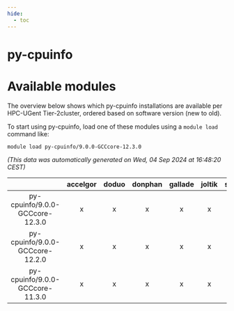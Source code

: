 ```yaml
---
hide:
  - toc
---
```


py-cpuinfo
==========

# Available modules


The overview below shows which py-cpuinfo installations are available per HPC-UGent Tier-2cluster, ordered based on software version (new to old).

To start using py-cpuinfo, load one of these modules using a `module load` command like:

```shell
module load py-cpuinfo/9.0.0-GCCcore-12.3.0
```

*(This data was automatically generated on Wed, 04 Sep 2024 at 16:48:20 CEST)*  

| |accelgor|doduo|donphan|gallade|joltik|shinx|skitty|
| :---: | :---: | :---: | :---: | :---: | :---: | :---: | :---: |
|py-cpuinfo/9.0.0-GCCcore-12.3.0|x|x|x|x|x|x|x|
|py-cpuinfo/9.0.0-GCCcore-12.2.0|x|x|x|x|x|-|x|
|py-cpuinfo/9.0.0-GCCcore-11.3.0|x|x|x|x|x|-|x|
